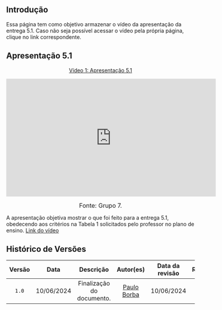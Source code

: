 ## Introdução

Essa página tem como objetivo armazenar o vídeo da apresentação da entrega 5.1. Caso não seja possível acessar o vídeo pela própria página, clique no link correspondente.

## Apresentação 5.1
<div align="center">
<p style="text-align: center"><a href="" target="blanket">Vídeo 1: Apresentação 5.1</a></p>
</div>

<iframe width="560" height="315" src="https://www.youtube.com/embed/TTnMrcIVM5U?si=0v_8LNB4ZdX_F6U5" title="YouTube video player" frameborder="0" allow="accelerometer; autoplay; clipboard-write; encrypted-media; gyroscope; picture-in-picture; web-share" referrerpolicy="strict-origin-when-cross-origin" allowfullscreen></iframe>


<font size="3"><p style="text-align: center">Fonte: Grupo 7.</p></font>


A apresentação objetiva mostrar o que foi feito para a entrega 5.1, obedecendo aos critérios na Tabela 1 solicitados pelo professor no plano de ensino. [Link do vídeo](https://www.youtube.com/embed/TTnMrcIVM5U?si=0v_8LNB4ZdX_F6U5)

## Histórico de Versões

| Versão | Data | Descrição | Autor(es) | Data da revisão | Revisor(es) |
| :--: | :--: | :--: | :--: | :--: | :--: |
|`1.0` | 10/06/2024 | Finalização do documento. |[Paulo Borba](https://github.com/paulohborba) | 10/06/2024 | Todos|
